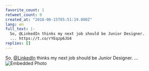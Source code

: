 ```yaml
---
favorite_count: 1
retweet_count: 0
created_at: "2018-06-15T05:51:19.000Z"
lang: en
full_text: |-
  So, @LinkedIn thinks my next job should be Junior Designer.
  ... https://t.co/rYEqzp6JU4
replies: []
---
```


So, [@LinkedIn](https://twitter.com/LinkedIn) thinks my next job should be
Junior Designer. ...
![Embedded Photo](https://twitter-media-coderbyheart.s3.eu-north-1.amazonaws.com/1007500783812833280-DftcnfgXcAE8CeK.jpg)
